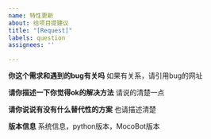 ```yaml
---
name: 特性更新
about: 给项目提建议
title: "[Request]"
labels: question
assignees: ''

---
```


**你这个需求和遇到的bug有关吗**
如果有关系，请引用bug的网址

**请你描述一下你觉得ok的解决方法**
请说的清楚一点

**请你说说有没有什么替代性的方案**
也请描述清楚

**版本信息**
系统信息，python版本，MocoBot版本
